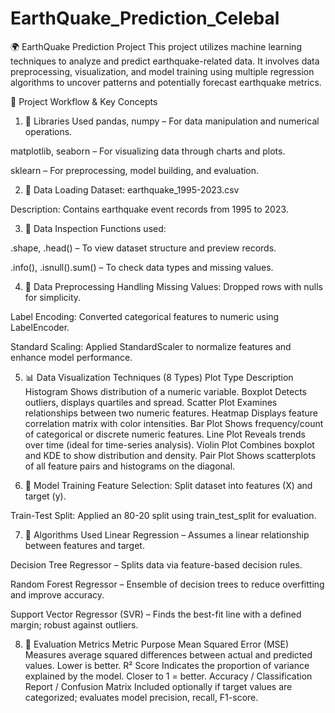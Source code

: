 # EarthQuake_Prediction_Celebal

🌍 EarthQuake Prediction Project
This project utilizes machine learning techniques to analyze and predict earthquake-related data. It involves data preprocessing, visualization, and model training using multiple regression algorithms to uncover patterns and potentially forecast earthquake metrics.

📘 Project Workflow & Key Concepts
1. 🔧 Libraries Used
pandas, numpy – For data manipulation and numerical operations.

matplotlib, seaborn – For visualizing data through charts and plots.

sklearn – For preprocessing, model building, and evaluation.

2. 📂 Data Loading
Dataset: earthquake_1995-2023.csv

Description: Contains earthquake event records from 1995 to 2023.

3. 🧐 Data Inspection
Functions used:

.shape, .head() – To view dataset structure and preview records.

.info(), .isnull().sum() – To check data types and missing values.

4. 🧹 Data Preprocessing
Handling Missing Values: Dropped rows with nulls for simplicity.

Label Encoding: Converted categorical features to numeric using LabelEncoder.

Standard Scaling: Applied StandardScaler to normalize features and enhance model performance.

5. 📊 Data Visualization Techniques (8 Types)
Plot Type	Description
Histogram	Shows distribution of a numeric variable.
Boxplot	Detects outliers, displays quartiles and spread.
Scatter Plot	Examines relationships between two numeric features.
Heatmap	Displays feature correlation matrix with color intensities.
Bar Plot	Shows frequency/count of categorical or discrete numeric features.
Line Plot	Reveals trends over time (ideal for time-series analysis).
Violin Plot	Combines boxplot and KDE to show distribution and density.
Pair Plot	Shows scatterplots of all feature pairs and histograms on the diagonal.

6. 🧠 Model Training
Feature Selection: Split dataset into features (X) and target (y).

Train-Test Split: Applied an 80-20 split using train_test_split for evaluation.

7. 🤖 Algorithms Used
Linear Regression – Assumes a linear relationship between features and target.

Decision Tree Regressor – Splits data via feature-based decision rules.

Random Forest Regressor – Ensemble of decision trees to reduce overfitting and improve accuracy.

Support Vector Regressor (SVR) – Finds the best-fit line with a defined margin; robust against outliers.

8. 📏 Evaluation Metrics
Metric	Purpose
Mean Squared Error (MSE)	Measures average squared differences between actual and predicted values. Lower is better.
R² Score	Indicates the proportion of variance explained by the model. Closer to 1 = better.
Accuracy / Classification Report / Confusion Matrix	Included optionally if target values are categorized; evaluates model precision, recall, F1-score.













